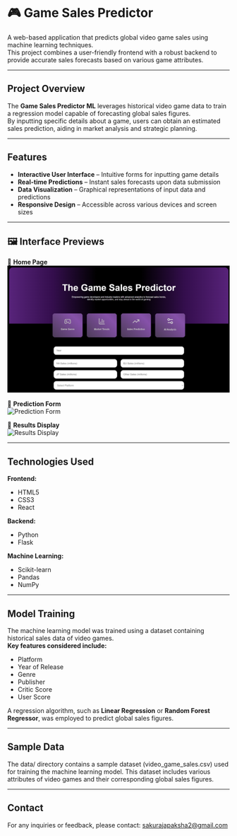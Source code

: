 # 🎮 Game Sales Predictor 

A web-based application that predicts global video game sales using machine learning techniques.  
This project combines a user-friendly frontend with a robust backend to provide accurate sales forecasts based on various game attributes.

---

##  Project Overview

The **Game Sales Predictor ML** leverages historical video game data to train a regression model capable of forecasting global sales figures.  
By inputting specific details about a game, users can obtain an estimated sales prediction, aiding in market analysis and strategic planning.

---

##  Features

- **Interactive User Interface** – Intuitive forms for inputting game details  
- **Real-time Predictions** – Instant sales forecasts upon data submission  
- **Data Visualization** – Graphical representations of input data and predictions  
- **Responsive Design** – Accessible across various devices and screen sizes  

---

## 🖼 Interface Previews

📌 **Home Page**  
![Home Page](https://github.com/samiho03/Game-Sales-Predictor-ML/blob/main/homepage)

📌 **Prediction Form**  
![Prediction Form](path_to_prediction_form_image)

📌 **Results Display**  
![Results Display](path_to_results_display_image)

---

## Technologies Used

**Frontend:**
- HTML5  
- CSS3  
- React 

**Backend:**
- Python  
- Flask  

**Machine Learning:**
- Scikit-learn  
- Pandas  
- NumPy  

---


## Model Training

The machine learning model was trained using a dataset containing historical sales data of video games.  
**Key features considered include:**
- Platform  
- Year of Release  
- Genre  
- Publisher  
- Critic Score  
- User Score  

A regression algorithm, such as **Linear Regression** or **Random Forest Regressor**, was employed to predict global sales figures.

---

## Sample Data


The data/ directory contains a sample dataset (video_game_sales.csv) used for training the machine learning model.
This dataset includes various attributes of video games and their corresponding global sales figures.

---

## Contact


For any inquiries or feedback, please contact:
sakurajapaksha2@gmail.com

